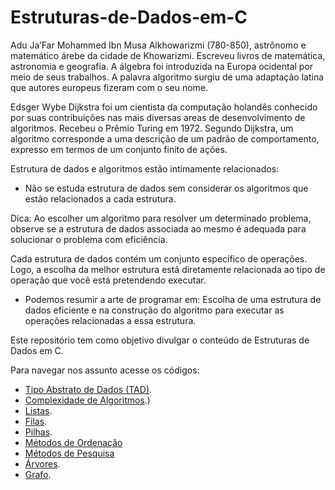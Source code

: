 # Estruturas-de-Dados-em-C

Adu Ja’Far Mohammed Ibn Musa Alkhowarizmi (780-850), astrônomo e matemático árebe da cidade de Khowarizmi. Escreveu livros de matemática, astronomia e geografia. A álgebra foi introduzida na Europa ocidental por meio de seus trabalhos. A palavra algoritmo surgiu de uma adaptação latina que autores europeus fizeram com o seu nome.

Edsger Wybe Dijkstra foi um cientista da computação holandês conhecido por suas contribuições nas mais diversas areas de desenvolvimento de algoritmos. Recebeu o Prêmio Turing em 1972. Segundo Dijkstra, um algoritmo corresponde a uma descrição de um padrão de comportamento, expresso
em termos de um conjunto finito de ações.

Estrutura de dados e algoritmos estão intimamente relacionados:
- Não se estuda estrutura de dados sem considerar os algoritmos que estão relacionados a cada estrutura.

Dica: Ao escolher um algoritmo para resolver um determinado problema, observe
se a estrutura de dados associada ao mesmo é adequada para solucionar o
problema com eficiência.

Cada estrutura de dados contém um conjunto específico de operações. Logo, a
escolha da melhor estrutura está diretamente relacionada ao tipo de operação
que você está pretendendo executar.
 - Podemos resumir a arte de programar em: Escolha de uma estrutura de dados eficiente e na construção do algoritmo para executar as operações relacionadas a essa estrutura.



Este repositório tem como objetivo divulgar o conteúdo de Estruturas de Dados em C.

Para navegar nos assunto acesse os códigos:

- [Tipo Abstrato de Dados (TAD)](https://github.com/tiagofga/Estruturas-de-Dados-em-C/tree/master/TAD).
- [Complexidade de Algoritmos](https://github.com/tiagofga/Estruturas-de-Dados-em-C/tree/master/Complexidade).)
- [Listas](https://github.com/tiagofga/Estruturas-de-Dados-em-C/tree/master/Lista).
- [Filas](https://github.com/tiagofga/Estruturas-de-Dados-em-C/tree/master/Fila).
- [Pilhas](https://github.com/tiagofga/Estruturas-de-Dados-em-C/tree/master/Pilha).
- [Métodos de Ordenação](https://github.com/tiagofga/Estruturas-de-Dados-em-C/tree/master/MétodosdeOrdenação)
- [Métodos de Pesquisa](https://github.com/tiagofga/Estruturas-de-Dados-em-C/tree/master/MétodosdePesquisa)
- [Árvores](https://github.com/tiagofga/Estruturas-de-Dados-em-C/tree/master/Árvore).
- [Grafo](https://github.com/tiagofga/Estruturas-de-Dados-em-C/tree/master/Grafo).
